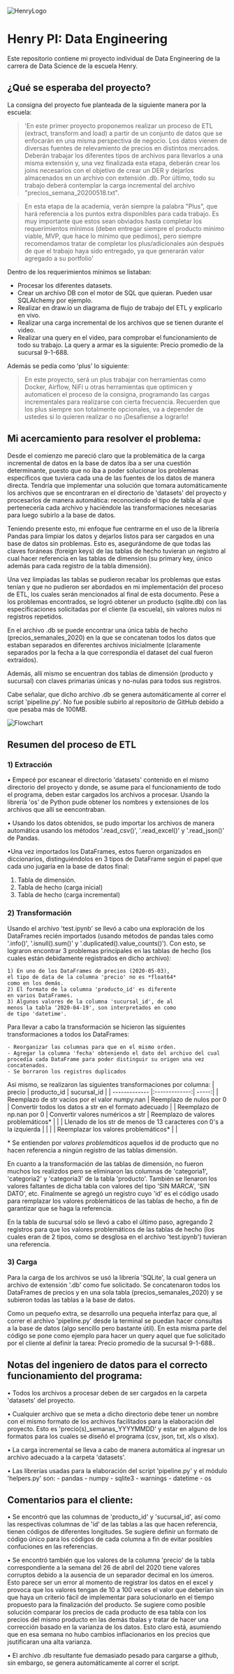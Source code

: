 ![HenryLogo](https://d31uz8lwfmyn8g.cloudfront.net/Assets/logo-henry-white-lg.png)
# Henry PI: Data Engineering
Este repositorio contiene mi proyecto individual de Data Engineering de la carrera de Data Science de la escuela Henry.

## ¿Qué se esperaba del proyecto?

La consigna del proyecto fue planteada de la siguiente manera por la escuela:

>'En este primer proyecto proponemos realizar un proceso de ETL (extract, transform and load) a partir de un conjunto de datos que se enfocarán en una misma perspectiva de negocio. Los datos vienen de diversas fuentes de relevamiento de precios en distintos mercados. Deberán trabajar los diferentes tipos de archivos para llevarlos a una misma extensión y, una vez finalizada esta etapa, deberán crear los joins necesarios con el objetivo de crear un DER y dejarlos almacenados en un archivo con extensión .db. Por último, todo su trabajo deberá contemplar la carga incremental del archivo "precios_semana_20200518.txt".

>En esta etapa de la academia, verán siempre la palabra "Plus", que hará referencia a los puntos extra disponibles para cada trabajo. Es muy importante que estos sean obviados hasta completar los requerimientos mínimos (deben entregar siempre el producto mínimo viable, MVP, que hace lo mínimo que pedimos), pero siempre recomendamos tratar de completar los plus/adicionales aún después de que el trabajo haya sido entregado, ya que generarán valor agregado a su portfolio'

Dentro de los requerimientos mínimos se listaban: 

- Procesar los diferentes datasets.
- Crear un archivo DB con el motor de SQL que quieran. Pueden usar SQLAlchemy por ejemplo.
- Realizar en draw.io un diagrama de flujo de trabajo del ETL y explicarlo en vivo.
- Realizar una carga incremental de los archivos que se tienen durante el video.
- Realizar una query en el video, para comprobar el funcionamiento de todo su trabajo. La query a armar es la siguiente: Precio promedio de la sucursal 9-1-688.

Además se pedía como 'plus' lo siguiente:

>En este proyecto, será un plus trabajar con herramientas como Docker, Airflow, NiFi u otras herramientas que optimicen y automaticen el proceso de la consigna, programando las cargas incrementales para realizarse con cierta frecuencia. Recuerden que los plus siempre son totalmente opcionales, va a depender de ustedes si lo quieren realizar o no ¡Desafíense a lograrlo!


## Mi acercamiento para resolver el problema:

Desde el comienzo me pareció claro que la problemática de la carga incremental de datos en la base de datos iba a ser una cuestión determinante, puesto que no iba a poder solucionar los problemas específicos que tuviera cada una de las fuentes de los datos de manera directa. Tendría que implementar una solución que tomara automáticamente los archivos que se encontraran en el directorio de 'datasets' del proyecto y procesarlos de manera automática: reconociendo el tipo de tabla al que pertenecería cada archivo y haciéndole las transformaciones necesarias para luego subirlo a la base de datos.

Teniendo presente esto, mi enfoque fue centrarme en el uso de la librería Pandas para limpiar los datos y dejarlos listos para ser cargados en una base de datos sin problemas. Esto es, asegurándome de que todas las claves foráneas (foreign keys) de las tablas de hecho tuvieran un registro al cual hacer referencia en las tablas de dimension (su primary key, único además para cada registro de la tabla dimensión).

Una vez limpiadas las tablas se pudieron recabar los problemas que estas tenían y que no pudieron ser abordados en mi implementación del proceso de ETL, los cuales serán mencionados al final de esta documento. Pese a los problemas encontrados, se logró obtener un producto (sqlite.db) con las especificaciones solicitadas por el cliente (la escuela), sin valores nulos ni registros repetidos.

En el archivo .db se puede encontrar una única tabla de hecho (precios_semanales_2020) en la que se concatenan todos los datos que estaban separados en diferentes archivos inicialmente (claramente separados por la fecha a la que correspondía el dataset del cual fueron extraídos).

Además, allí mismo se encuentran dos tablas de dimensión (producto y sucursal) con claves primarias únicas y no-nulas para todos sus registros.

Cabe señalar, que dicho archivo .db se genera automáticamente al correr el script 'pipeline.py'. No fue posible subirlo al repositorio de GitHub debido a que pesaba más de 100MB.

![Flowchart](https://i.imgur.com/xguvOG7.png "ETL Process Flowchart")

## Resumen del proceso de ETL

### 1) Extracción

• Empecé por escanear el directorio 'datasets' contenido en el mismo directorio del proyecto y donde, se asume para el funcionamiento de todo el programa, deben estar cargados los archivos a procesar. Usando la librería 'os' de Python pude obtener los nombres y extensiones de los archivos que allí se eencontraban.

• Usando los datos obtenidos, se pudo importar los archivos de manera automática usando los métodos '.read_csv()', '.read_excel()' y '.read_json()' de Pandas.

•Una vez importados los DataFrames, estos fueron organizados en diccionarios, distinguiéndolos en 3 tipos de DataFrame según el papel que cada uno jugaría en la base de datos final:
1) Tabla de dimensión.
2) Tabla de hecho (carga inicial)
3) Tabla de hecho (carga incremental)

### 2) Transformación

Usando el archivo 'test.ipynb' se llevó a cabo una exploración de los DataFrames recién importados (usando métodos de pandas tales como '.info()', '.isnull().sum()' y '.duplicated().value_counts()'). Con esto, se lograron encontrar 3 problemas principales en las tablas de hecho (los cuales están debidamente registrados en dicho archivo):

    1) En uno de los DataFrames de precios (2020-05-03), 
	el tipo de data de la columna 'precio' no es *float64* 
	como en los demás.
	2) El formato de la columna 'producto_id' es diferente 
	en varios DataFrames.
	3) Algunos valores de la columna 'sucursal_id', de al 
	menos la tabla '2020-04-19', son interpretados en como 
	de tipo 'datetime'.
	
Para llevar a cabo la transformación se hicieron las siguientes transformaciones a todos los DataFrames:
    
    - Reorganizar las columnas para que en el mismo orden.
    - Agregar la columna 'fecha' obteniendo el dato del archivo del cual procedía cada DataFrame para poder distinguir su origen una vez concatenados.
    - Se borraron los registros duplicados

Así mismo, se realizaron las siguientes transformaciones por columna:
| precio        | producto_id           | sucursal_id  |
| ------------- |:-------------:| -----:|
| Reemplazo de str vacíos por  el valor numpy.nan | Reemplazo de nulos por 0 | Convertir todos los datos a str en el formato adecuado |
| Reemplazo de np.nan por 0 | Convertir valores numéricos a str |   Reemplazo de valores problemáticos* |
|  | Llenado de los str de menos de 13 caracteres con 0's a la izquierda |  |
|  | Reemplazar los valores problemáticos* |  |

\* Se entienden por *valores problemáticos* aquellos id de producto que no hacen referencia a ningún registro de las tablas dimensión.

En cuanto a la transformación de las tablas de dimensión, no fueron muchos los realizdos pero se eliminaron las columnas de 'categoria1', 'categoria2' y 'categoria3' de la tabla 'producto'. También se llenaron los valores faltantes de dicha tabla con valores del tipo 'SIN MARCA', 'SIN DATO', etc. Finalmente se agregó un registro cuyo 'id' es el código usado para remplazar los valores problemáticos de las tablas de hecho, a fin de garantizar que se haga la referencia.

En la tabla de sucursal sólo se llevó a cabo el último paso, agregando 2 registros para que los valores problemáticos de las tablas de hecho (los cuales eran de 2 tipos, como se desglosa en el archivo 'test.ipynb') tuvieran una referencia.

### 3) Carga

Para la carga de los archivos se usó la librería 'SQLite', la cual genera un archivo de extensión '.db' como fue solicitado. Se concatenaron todos los DataFrames de precios y en una sola tabla (precios_semanales_2020) y se subieron todas las tablas a la base de datos.

Como un pequeño extra, se desarrollo una pequeña interfaz para que, al correr el archivo 'pipeline.py' desde la terminal se puedan hacer consultas a la base de datos (algo sencillo pero bastante útil). En esta misma parte del código se pone como ejemplo para hacer un query aquel que fue solicitado por el cliente al definir la tarea: Precio promedio de la sucursal 9-1-688..
## Notas del ingeniero de datos para el correcto funcionamiento del programa:
• Todos los archivos a procesar deben de ser cargados en la carpeta 'datasets' del proyecto.

• Cualquier archivo que se meta a dicho directorio debe tener un nombre con el mismo formato de los archivos facilitados para la elaboración del proyecto. Esto es 'precio(s)_semanas_YYYYMMDD' y estar en alguno de los formatos para los cuales se diseñó el programa (csv, json, txt, xls o xlsx).

• La carga incremental se lleva a cabo de manera automática al ingresar un archivo adecuado a la carpeta 'datasets'.

• Las librerías usadas para la elaboración del script 'pipeline.py' y el módulo 'helpers.py' son:
    - pandas
    - numpy
    - sqlite3
    - warnings
    - datetime
    - os

## Comentarios para el cliente:
• Se encontró que las columnas de 'producto_id' y 'sucursal_id', así como las respectivas columnas de 'id' de las tablas a las que hacen referencia, tienen códigos de diferentes longitudes. Se sugiere definir un formato de código único para los códigos de cada columna a fin de evitar posibles confuciones en las referencias.

• Se encontró también que los valores de la columna 'precio' de la tabla correspondiente a la semana del 26 de abril del 2020 tiene valores corruptos debido a la ausencia de un separador decimal en los úmeros. Esto parece ser un error al momento de registrar los datos en el excel y provoca que los valores tengan de 10 a 100 veces el valor que deberían sin que haya un criterio fácil de implementar para solucionarlo en el tiempo propuesto para la finalización del producto. Se sugiere como posible solución comparar los precios de cada producto de esa tabla con los precios del mismo producto en las demás tbalas y tratar de hacer una corrección basado en la varianza de los datos. Esto claro está, asumiendo que en esa semana no hubo cambios inflacionarios en los precios que jsutificaran una alta varianza.

• El archivo .db resultante fue demasiado pesado para cargarse a github, sin embargo, se genera automáticamente al correr el script.